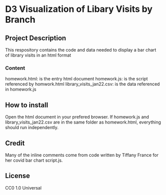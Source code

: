 #  D3 Visualization of Libary Visits by Branch 

## Project Description
This respository contains the code and data needed to display a bar chart of library visits in an html format

### Content
homework.html: is the entry html document
homework.js: is the script referenced by homwork.html
library_visits_jan22.csv: is the data referenced in homework.js

## How to install
Open the html document in your prefered browser. If homework.js and library_visits_jan22.csv are in the same folder as homework.html, everything should run independently.

## Credit
Many of the inline comments come from code written by Tiffany France for her covid bar chart script.js.

## License 
CC0 1.0 Universal

